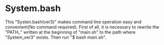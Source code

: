 # System.bash
This "Systen.bash(ver3)" makes command line operation easy and convenient(No command required).
First of all, it is necessary to rewrite the "PATH_" written at the beginning of "main.sh" to the path where "System_ver3" exists. 
Then run "$ bash main.sh".
